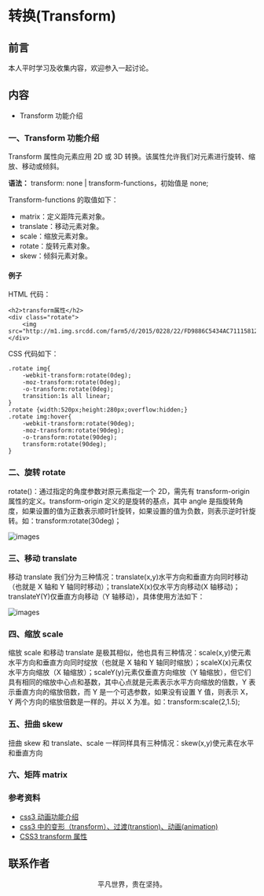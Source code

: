 # 转换(Transform)

## 前言

本人平时学习及收集内容，欢迎参入一起讨论。

## 内容

- Transform 功能介绍

### 一、Transform 功能介绍

Transform 属性向元素应用 2D 或 3D 转换。该属性允许我们对元素进行旋转、缩放、移动或倾斜。

**语法：** transform: none | transform-functions，初始值是 none;

Transform-functions 的取值如下：

- matrix：定义距阵元素对象。
- translate：移动元素对象。
- scale：缩放元素对象。
- rotate：旋转元素对象。
- skew：倾斜元素对象。

#### 例子

HTML 代码：

```
<h2>transform属性</h2>
<div class="rotate">
    <img src="http://m1.img.srcdd.com/farm5/d/2015/0228/22/FD9886C5434AC71115812ED3DB6409B9_B500_900_500_269.jpeg"/>
</div>
```

CSS 代码如下：

```
.rotate img{
    -webkit-transform:rotate(0deg);
    -moz-transform:rotate(0deg);
    -o-transform:rotate(0deg);
    transition:1s all linear;
}
.rotate {width:520px;height:280px;overflow:hidden;}
.rotate img:hover{
    -webkit-transform:rotate(90deg);
    -moz-transform:rotate(90deg);
    -o-transform:rotate(90deg);
    transform:rotate(90deg);
}
```

### 二、旋转 rotate

rotate(<angle>)：通过指定的角度参数对原元素指定一个 2D，需先有 transform-origin 属性的定义。transform-origin 定义的是旋转的基点，其中 angle 是指旋转角度，如果设置的值为正数表示顺时针旋转，如果设置的值为负数，则表示逆时针旋转。如：transform:rotate(30deg)；

![images](translate-x.png)

### 三、移动 translate

移动 translate 我们分为三种情况：translate(x,y)水平方向和垂直方向同时移动（也就是 X 轴和 Y 轴同时移动）；translateX(x)仅水平方向移动(X 轴移动)；translateY(Y)仅垂直方向移动（Y 轴移动），具体使用方法如下：

![images](translate-x-y.png)

### 四、缩放 scale

缩放 scale 和移动 translate 是极其相似，他也具有三种情况：scale(x,y)使元素水平方向和垂直方向同时绽放（也就是 X 轴和 Y 轴同时缩放）；scaleX(x)元素仅水平方向缩放（X 轴缩放）；scaleY(y)元素仅垂直方向缩放（Y 轴缩放），但它们具有相同的缩放中心点和基数，其中心点就是元素表示水平方向缩放的倍数，Y 表示垂直方向的缩放倍数，而 Y 是一个可选参数，如果没有设置 Y 值，则表示 X，Y 两个方向的缩放倍数是一样的。并以 X 为准。如：transform:scale(2,1.5);

### 五、扭曲 skew

扭曲 skew 和 translate、scale 一样同样具有三种情况：skew(x,y)使元素在水平和垂直方向

### 六、矩阵 matrix

### 参考资料

- [css3 动画功能介绍](https://www.cnblogs.com/tugenhua0707/p/4306760.html)
- [css3 中的变形（transform）、过渡(transtion)、动画(animation)](https://www.cnblogs.com/qianduanjingying/p/4937574.html)
- [CSS3 transform 属性](https://www.w3school.com.cn/cssref/pr_transform.asp)

## 联系作者

<div align="center">
    <p>
        平凡世界，贵在坚持。
    </p>
    <img :src="$withBase('/about/contact.png')" />
</div>
